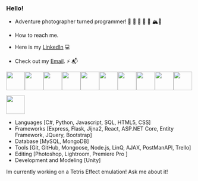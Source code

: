 ### Hello!

<!--
**ExploreAdrift/ExploreAdrift** is a ✨ _special_ ✨ repository because its `README.md` (this file) appears on your GitHub profile.

Here are some ideas to get you started:

- 🔭 I’m currently working on ...
- 🌱 I’m currently learning ...
- 👯 I’m looking to collaborate on ...
- 🤔 I’m looking for help with ...
- 💬 Ask me about ...
- 📫 How to reach me: ...
- 😄 Pronouns: ...
- ⚡ Fun fact: ...
-->

- Adventure photographer turned programmer! 🛫 🏰 📸 🐻 🌋 🏔🛬

- How to reach me.
- Here is my [LinkedIn](https://www.linkedin.com/in/nicholassmith0423/) 💻

- Check out my [Email](NBSmith0412@gmail.com). ⚡️ 📬

<img src="https://user-images.githubusercontent.com/103008849/181587932-1964a998-bffb-44c3-9d87-f8eecbb549c1.png" width="50" height="50"><img src="https://user-images.githubusercontent.com/103008849/181589038-e3f12dd3-eaf6-4437-bc00-376c078ef1f2.png" width="50" height="50"><img src="https://user-images.githubusercontent.com/103008849/181589160-77dba8cf-06f7-447b-bb89-1fcc6493948d.png" width="50" height="50"><img src="https://user-images.githubusercontent.com/103008849/181594576-65c8f72d-03b4-4d2e-a4ff-1f5ddf69967d.png" width="50" height="50"><img src="https://user-images.githubusercontent.com/103008849/181667282-f5d649c4-25ad-42bb-9ca4-a3a3ad2d3601.png" width="50" height="50"><img src="https://user-images.githubusercontent.com/103008849/181667990-a74726ce-e069-41d3-a245-74fe9a5d3c35.png" width="50" height="50"><img src="https://user-images.githubusercontent.com/103008849/181667815-82e9e6d7-1cf5-47fa-abf8-09e3e623cc4c.png" width="50" height="50"><img src="https://user-images.githubusercontent.com/103008849/181667563-fe9c70be-9ea9-4429-8bc9-2bedc849888b.png" width="50" height="50"><img src="https://user-images.githubusercontent.com/103008849/181667382-aa85c6e2-7436-44dd-84a4-bc87dd21a3f2.png" width="50" height="50"><img src="https://user-images.githubusercontent.com/103008849/181668265-194d2f9a-32b6-40e0-8d2e-c9a0538d6e26.png" width="50" height="50">

<img src="https://cdn-icons-png.flaticon.com/128/5969/5969205.png" width="50" height="50">

- Languages [C#, Python, Javascript, SQL, HTML5, CSS]
- Frameworks [Express, Flask, Jijna2, React, ASP.NET Core, Entity Framework, JQuery, Bootstrap]
- Database [MySQL, MongoDB]
- Tools [Git, GitHub, Mongoose, Node.js, LinQ, AJAX, PostManAPI, Trello]
- Editing [Photoshop, Lightroom, Premiere Pro ]
- Development and Modeling [Unity]


Im currently working on a Tetris Effect emulation! Ask me about it!








